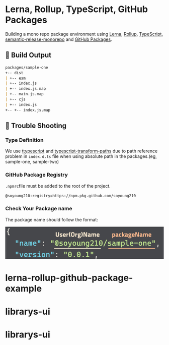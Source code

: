 # Lerna, Rollup, TypeScript, GitHub Packages

Building a mono repo package environment using [Lerna](https://lerna.js.org/), [Rollup](https://rollupjs.org/), [TypeScript](https://www.typescriptlang.org/index.html), [semantic-release-monorepo](https://github.com/pmowrer/semantic-release-monorepo) and [GitHub Packages](https://help.github.com/en/packages/publishing-and-managing-packages/about-github-packages).

## 🎩 Build Output

```markdown
packages/sample-one
+-- dist
| +-- esm
| +-- index.js
| +-- index.js.map
| +-- main.js.map
| +-- cjs
| +-- index.js
+-- +-- index.js.map
```

## 🔫 Trouble Shooting

### Type Definition

We use [ttypescript](https://github.com/cevek/ttypescript/) and [typescript-transform-paths](https://github.com/LeDDGroup/typescript-transform-paths) due to path reference problem in `index.d.ts` file when using absolute path in the packages.(eg, sample-one, sample-two)

### GitHub Package Registry

`.npmrc`file must be added to the root of the project.

```bash
@soyoung210:registry=https://npm.pkg.github.com/soyoung210
```

### Check Your Package name

The package name should follow the format:

![package-name-format](./package-name.png)

# lerna-rollup-github-package-example
# librarys-ui
# librarys-ui
